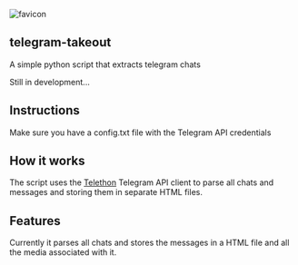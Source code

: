 ![favicon](https://user-images.githubusercontent.com/547147/111869334-eb48f100-89a4-11eb-9c0c-bc74cdee197a.png)

## **telegram-takeout** 
A simple python script that extracts telegram chats

Still in development...

## Instructions
Make sure you have a config.txt file with the Telegram API credentials

## How it works
The script uses the [Telethon](https://github.com/LonamiWebs/Telethon) Telegram API client to parse all chats and messages and storing them in separate HTML files.

## Features
Currently it parses all chats and stores the messages in a HTML file and all the media associated with it.